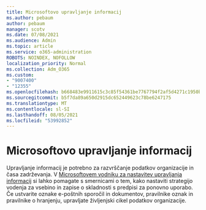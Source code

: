 ```yaml
---
title: Microsoftovo upravljanje informacij
ms.author: pebaum
author: pebaum
manager: scotv
ms.date: 07/08/2021
ms.audience: Admin
ms.topic: article
ms.service: o365-administration
ROBOTS: NOINDEX, NOFOLLOW
localization_priority: Normal
ms.collection: Adm_O365
ms.custom:
- "9007400"
- "12355"
ms.openlocfilehash: b668483e9911615c3c85f54361be7767794f2af5d4271c1950b01b401a2e2ef2
ms.sourcegitcommit: b5f7da89a650d2915dc652449623c78be6247175
ms.translationtype: MT
ms.contentlocale: sl-SI
ms.lasthandoff: 08/05/2021
ms.locfileid: "53992852"
---
```

# <a name="microsoft-information-governance"></a>Microsoftovo upravljanje informacij

Upravljanje informacij je potrebno za razvrščanje podatkov organizacije in časa zadrževanja. V [Microsoftovem vodniku za nastavitev upravljanja informacij](https://admin.microsoft.com/AdminPortal/Home#/modernonboarding/migsetupguide) si lahko pomagate s smernicami o tem, kako nastaviti strategijo vodenja za vsebino in zapise o skladnosti s predpisi za ponovno uporabo. Če ustvarite oznake e-poštnih sporočil in dokumentov, pravilnike oznak in pravilnike o hranjenju, upravljate življenjski cikel podatkov organizacije.

